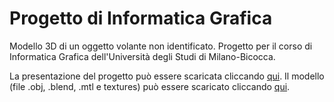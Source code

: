 # Progetto di Informatica Grafica

Modello 3D di un oggetto volante non identificato. Progetto per il corso di Informatica Grafica dell'Università degli Studi di Milano-Bicocca.

La presentazione del progetto può essere scaricata cliccando [qui](https://github.com/amarusofi/Progetto-Informatica-Grafica/raw/main/Presentazione.pdf).
Il modello (file .obj, .blend, .mtl e textures) può essere scaricato cliccando [qui]().
